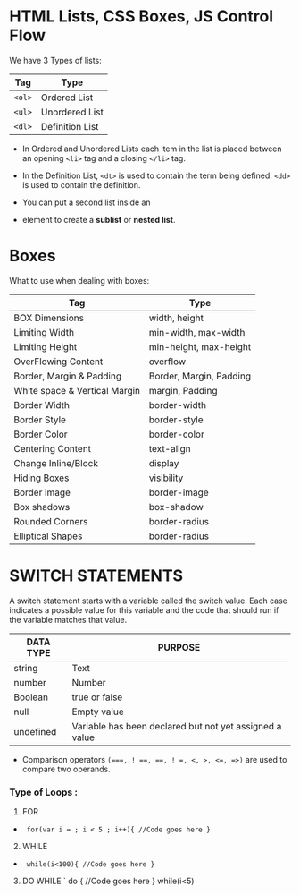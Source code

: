 #  HTML Lists, CSS Boxes, JS Control Flow

We have 3 Types of lists:

| Tag  |  Type |
| ------------- | ------------- |
| `<ol>` | Ordered List |
| `<ul>` | Unordered List |
| `<dl>` |  Definition List |

- In Ordered and Unordered Lists each item in the list is placed between an opening `<li>` tag and a closing `</li>` tag.

- In the Definition List, `<dt>` is used to contain the term
being defined. `<dd>` is used to contain the definition.

- You can put a second list inside an <li> element to create a **sublist** or **nested list**.

# Boxes

What to use when dealing with boxes:

| Tag  |  Type |
| ------------- | ------------- |
| BOX Dimensions| width, height |
| Limiting Width | min-width, max-width |
| Limiting Height | min-height, max-height|
| OverFlowing Content | overflow |
| Border, Margin & Padding | Border, Margin, Padding |
|White space & Vertical Margin | margin, Padding|
| Border Width | border-width |
| Border Style | border-style |
| Border Color | border-color |
| Centering Content | text-align|
| Change Inline/Block | display |
| Hiding Boxes | visibility |
| Border image | border-image |
| Box shadows | box-shadow |
| Rounded Corners | border-radius |
| Elliptical Shapes | border-radius |

# SWITCH STATEMENTS 

A switch statement starts with a variable called the switch value.
Each case indicates a possible value for this variable and the code that should run if the variable matches that value. 

| DATA TYPE | PURPOSE |
| ------------- | ------------- |
| string | Text |
| number | Number |
| Boolean | true or false |
| null | Empty value |
| undefined | Variable has been declared but not yet assigned a value |

- Comparison operators `(===, ! ==, ==, ! =, <, >, <=, =>)` are used to compare two operands. 

### Type of Loops :

1. FOR 
- ` for(var i = ; i < 5 ; i++){
    //Code goes here
}`
2. WHILE
- ` while(i<100){
    //Code goes here
}`
3. DO WHILE
` do {
    //Code goes here
} while(i<5)